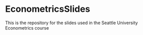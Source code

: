 # EconometricsSlides
This is the repository for the slides used in the Seattle University Econometrics course
